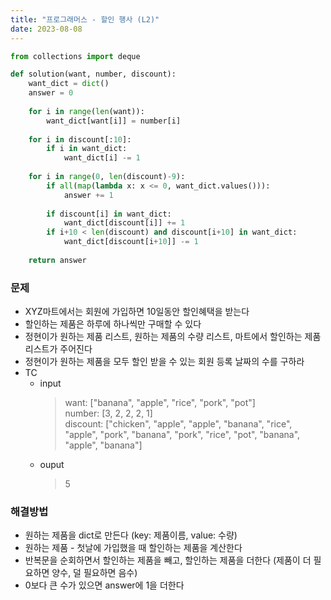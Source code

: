 ```yaml
---
title: "프로그래머스 - 할인 행사 (L2)"
date: 2023-08-08
---
```


```python
from collections import deque

def solution(want, number, discount):
    want_dict = dict()
    answer = 0
    
    for i in range(len(want)):
        want_dict[want[i]] = number[i]
    
    for i in discount[:10]:
        if i in want_dict:
            want_dict[i] -= 1
    
    for i in range(0, len(discount)-9):
        if all(map(lambda x: x <= 0, want_dict.values())):
        	answer += 1
        
        if discount[i] in want_dict:
        	want_dict[discount[i]] += 1
        if i+10 < len(discount) and discount[i+10] in want_dict:
            want_dict[discount[i+10]] -= 1
    
    return answer
```

### 문제

- XYZ마트에서는 회원에 가입하면 10일동안 할인혜택을 받는다  
- 할인하는 제품은 하루에 하나씩만 구매할 수 있다
- 정현이가 원하는 제품 리스트, 원하는 제품의 수량 리스트, 마트에서 할인하는 제품 리스트가 주어진다
- 정현이가 원하는 제품을 모두 할인 받을 수 있는 회원 등록 날짜의 수를 구하라
- TC
  - input
    > want: ["banana", "apple", "rice", "pork", "pot"]  
    > number: [3, 2, 2, 2, 1]  
    > discount: ["chicken", "apple", "apple", "banana", "rice", "apple", "pork", "banana", "pork", "rice", "pot", "banana", "apple", "banana"]
  - ouput
    > 5

### 해결방법

- 원하는 제품을 dict로 만든다 (key: 제품이름, value: 수량)
- 원하는 제품 - 첫날에 가입했을 때 할인하는 제품을 계산한다
- 반복문을 순회하면서 할인하는 제품을 빼고, 할인하는 제품을 더한다 (제품이 더 필요하면 양수, 덜 필요하면 음수)
- 0보다 큰 수가 있으면 answer에 1을 더한다
